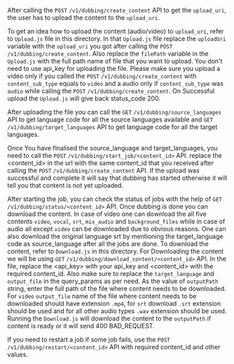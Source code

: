 After calling the `POST` `/v1/dubbing/create_content` API to get the `upload_uri`, the user has to upload the content to the `upload_uri`.

To get an idea how to upload the content (audio/video) to `upload_uri`, refer to `Upload.js` file in this directory. In that `Upload.js` file replace the `uploadUri` variable with the `upload_uri` you got after calling the `POST` `/v1/dubbing/create_content`. Also replace the `filePath` variable in the `Upload.js` with the full path name of file that you want to upload. You don't need to use api_key for uploading the file. Please make sure you upload a video only if you called the `POST` `/v1/dubbing/create_content` with `content_sub_type` equals to `video` and a audio only if `content_sub_type` was `audio` while calling the `POST` `/v1/dubbing/create_content`. On Successful upload the `Upload.js` will give back status_code 200.

After uploading the file you can call the `GET` `/v1/dubbing/source_languages` API to get language code for all the source languages available and `GET` `/v1/dubbing/target_languages` API to get language code for all the target languages.

Once You have finalised the source_language and target_languages, you need to call the `POST` `/v1/dubbing/start_job/<content_id>` API. replace the <content_id> in the url with the same content_id that you received after calling the `POST` `/v1/dubbing/create_content` API. If the upload was successful and complete it will say that dubbing has started otherwise it will tell you that content is not yet uploaded.

After starting the job, you can check the status of jobs with the help of `GET` `/v1/dubbing/status/<content_id>` API. Once dubbing is done you can download the content. In case of video one can download the all five contents `video`, `vocal`, `srt`, `mix_audio` and `background_files` while in case of audio all except `video` can be downloaded due to obvious reasons. One can also download the original language srt by mentioning the target_language code as source_language after all the jobs are done. To download the content, refer to `Download.js` in this directory. For Downloading the content we will be using `GET` `/v1/dubbing/download_content/<content_id>` API. In the file, replace the <api_key> with your api_key and <content_id> with the required content_id. Also make sure to replace the `target_language` and `output_file` in the query_params as per need. As the value of `outputPath` string, enter the full path of the file where content needs to be downloaded. For `video` `output_file` name of the file where content needs to be downloaded should have extension `.mp4`, for `srt` download `.srt` extension should be used and for all other audio types `.wav` extension should be used. Running the `Download.js` will download the content to the `outputPath` if content is ready or it will send 400 BAD_REQUEST.

If you need to restart a job if some job fails, use the `POST` `/v1/dubbing/restart/<content_id>` API with required content_id and other values.
